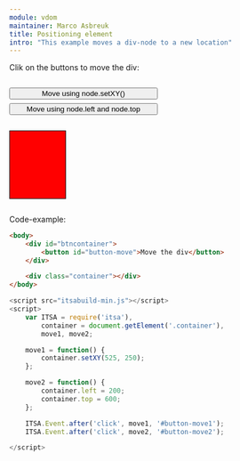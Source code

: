 ```yaml
---
module: vdom
maintainer: Marco Asbreuk
title: Positioning element
intro: "This example moves a div-node to a new location"
---
```


<style type="text/css">
    #btncontainer {
        margin: 2em 0;
        min-height: 2em;
    }
    #btncontainer button {
        margin-top: 0.5em;
        min-width: 20em;
        display: block;
    }
    .container {
        background-color: #F00;
        text-align: center;
        margin: 2em 0;
        padding-top: 1.5em;
        height: 100px;
        width: 100px;
        border: solid 1px #000;
    }
</style>

Clik on the buttons to move the div:

<div id="btncontainer">
    <button id="button-move1" class="pure-button pure-button-primary pure-button-bordered">Move using node.setXY()</button>
    <button id="button-move2" class="pure-button pure-button-primary pure-button-bordered">Move using node.left and node.top</button>
</div>

<div class="container"></div>

Code-example:

```html
<body>
    <div id="btncontainer">
        <button id="button-move">Move the div</button>
    </div>

    <div class="container"></div>
</body>
```

```js
<script src="itsabuild-min.js"></script>
<script>
    var ITSA = require('itsa'),
        container = document.getElement('.container'),
        move1, move2;

    move1 = function() {
        container.setXY(525, 250);
    };

    move2 = function() {
        container.left = 200;
        container.top = 600;
    };

    ITSA.Event.after('click', move1, '#button-move1');
    ITSA.Event.after('click', move2, '#button-move2');

</script>
```

<script src="../../dist/itsabuild-min.js"></script>
<script>
    var ITSA = require('itsa'),
        container = document.getElement('.container'),
        move1, move2;

    move1 = function() {
        container.setXY(525, 250);
    };

    move2 = function() {
        container.left = 200;
        container.top = 600;
    };

    ITSA.Event.after('click', move1, '#button-move1');
    ITSA.Event.after('click', move2, '#button-move2');
</script>